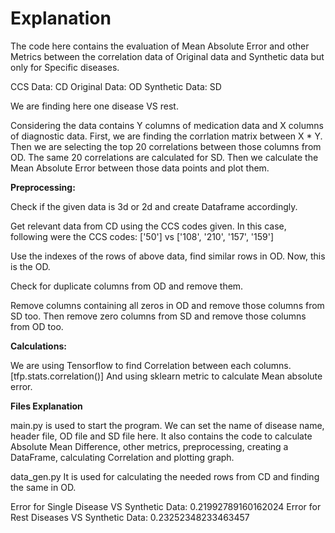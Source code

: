 # Explanation


The code here contains the evaluation of Mean Absolute Error and other Metrics between the correlation data of Original data and Synthetic data but only for Specific diseases.

CCS Data: CD
Original Data: OD
Synthetic Data: SD

We are finding here one disease VS rest.

Considering the data contains Y columns of medication data and X columns of diagnostic data. First, we are finding the corrlation matrix between X * Y.
Then we are selecting the top 20 correlations between those columns from OD. 
The same 20 correlations are calculated for SD.
Then we calculate the Mean Absolute Error between those data points and plot them.

**Preprocessing:**

Check if the given data is 3d or 2d and create Dataframe accordingly.

Get relevant data from CD using the CCS codes given. In this case, following were the CCS codes: ['50'] vs ['108', '210', '157', '159']

Use the indexes of the rows of above data, find similar rows in OD. Now, this is the OD. 

Check for duplicate columns from OD and remove them.

Remove columns containing all zeros in OD and remove those columns from SD too.
Then remove zero columns from SD and remove those columns from OD too.

**Calculations:**

We are using Tensorflow to find Correlation between each columns. [tfp.stats.correlation()]
And using sklearn metric to calculate Mean absolute error.

**Files Explanation**

main.py is used to start the program. We can set the name of disease name, header file, OD file and SD file here. It also contains the code to calculate Absolute Mean Difference, other metrics, preprocessing, creating a DataFrame, calculating Correlation and plotting graph.

data_gen.py It is used for calculating the needed rows from CD and finding the same in OD.

Error for Single Disease VS Synthetic Data: 0.21992789160162024
Error for Rest Diseases VS Synthetic Data: 0.23252348233463457




